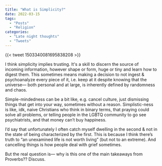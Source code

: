 ```yaml
---
title: "What is Simplicity?"
date: 2022-03-15
tags:
  - "Posts"
  - "Religion"
categories:
  - "Late night thoughts"
  - "Tweets"
---
```


{{< tweet 1503340081695838208 >}} 

I think simplicity implies trusting. It's a skill to discern the source of incoming information, however shape or form, huge or tiny and learn how to digest them. This sometimes means making a decision to not ingest & psychoanalyze every piece of it, i.e. keep at it despite knowing that the universe— both personal and at large, is inherently defined by randomness and chaos.

Simple-mindedness can be a bit like, e.g. cancel culture, just dismissing things that get into your way, sometimes without a reason. Simplistic-ness is like, idk, naive Christians who think in binary terms, that praying could solve all problems, or telling people in the LGBTQ community to go see psychiatrists, and that money can’t buy happiness.

I’d say that unfortunately I often catch myself dwelling in the second & not in the state of being characterized by the first. This is because I think there’s truth to “an unexamined life is not worth living” (but not to an extreme). And cancelling things is how people deal with grief sometimes.

But the real question is— why is this one of the main takeaways from Proverbs?? Discuss.